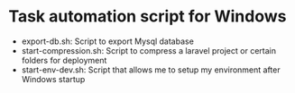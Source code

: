 # Task automation script for Windows

- export-db.sh: Script to export Mysql database
- start-compression.sh: Script to compress a laravel project or certain folders for deployment
- start-env-dev.sh: Script that allows me to setup my environment after Windows startup
